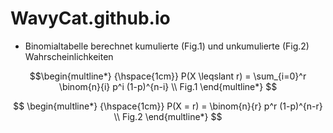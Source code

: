 # WavyCat.github.io

* Binomialtabelle berechnet kumulierte (Fig.1) und unkumulierte (Fig.2) Wahrscheinlichkeiten

$$\begin{multline*}
{\hspace{1cm}} P(X \leqslant r) = \sum_{i=0}^r \binom{n}{i} p^i (1-p)^{n-i} \\
Fig.1
\end{multline*}
$$

$$
\begin{multline*} 
{\hspace{1cm}} P(X = r) = \binom{n}{r} p^r (1-p)^{n-r} \\
Fig.2
\end{multline*} 
$$
